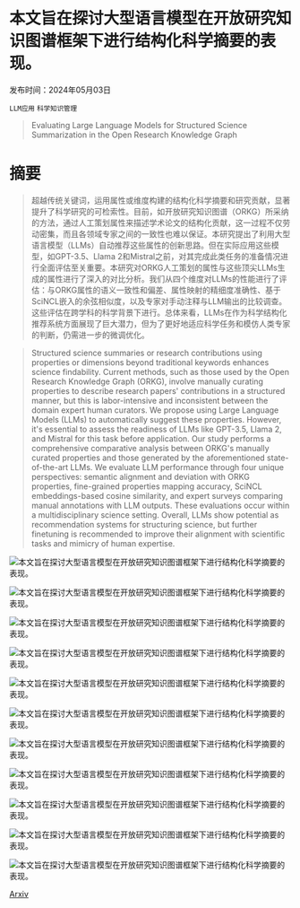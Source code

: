 # 本文旨在探讨大型语言模型在开放研究知识图谱框架下进行结构化科学摘要的表现。

发布时间：2024年05月03日

`LLM应用` `科学知识管理`

> Evaluating Large Language Models for Structured Science Summarization in the Open Research Knowledge Graph

# 摘要

> 超越传统关键词，运用属性或维度构建的结构化科学摘要和研究贡献，显著提升了科学研究的可检索性。目前，如开放研究知识图谱（ORKG）所采纳的方法，通过人工策划属性来描述学术论文的结构化贡献，这一过程不仅劳动密集，而且各领域专家之间的一致性也难以保证。本研究提出了利用大型语言模型（LLMs）自动推荐这些属性的创新思路。但在实际应用这些模型，如GPT-3.5、Llama 2和Mistral之前，对其完成此类任务的准备情况进行全面评估至关重要。本研究对ORKG人工策划的属性与这些顶尖LLMs生成的属性进行了深入的对比分析。我们从四个维度对LLMs的性能进行了评估：与ORKG属性的语义一致性和偏差、属性映射的精细度准确性、基于SciNCL嵌入的余弦相似度，以及专家对手动注释与LLM输出的比较调查。这些评估在跨学科的科学背景下进行。总体来看，LLMs在作为科学结构化推荐系统方面展现了巨大潜力，但为了更好地适应科学任务和模仿人类专家的判断，仍需进一步的微调优化。

> Structured science summaries or research contributions using properties or dimensions beyond traditional keywords enhances science findability. Current methods, such as those used by the Open Research Knowledge Graph (ORKG), involve manually curating properties to describe research papers' contributions in a structured manner, but this is labor-intensive and inconsistent between the domain expert human curators. We propose using Large Language Models (LLMs) to automatically suggest these properties. However, it's essential to assess the readiness of LLMs like GPT-3.5, Llama 2, and Mistral for this task before application. Our study performs a comprehensive comparative analysis between ORKG's manually curated properties and those generated by the aforementioned state-of-the-art LLMs. We evaluate LLM performance through four unique perspectives: semantic alignment and deviation with ORKG properties, fine-grained properties mapping accuracy, SciNCL embeddings-based cosine similarity, and expert surveys comparing manual annotations with LLM outputs. These evaluations occur within a multidisciplinary science setting. Overall, LLMs show potential as recommendation systems for structuring science, but further finetuning is recommended to improve their alignment with scientific tasks and mimicry of human expertise.

![本文旨在探讨大型语言模型在开放研究知识图谱框架下进行结构化科学摘要的表现。](../../../paper_images/2405.02105/fig1.png)

![本文旨在探讨大型语言模型在开放研究知识图谱框架下进行结构化科学摘要的表现。](../../../paper_images/2405.02105/fig2.png)

![本文旨在探讨大型语言模型在开放研究知识图谱框架下进行结构化科学摘要的表现。](../../../paper_images/2405.02105/fig3.png)

![本文旨在探讨大型语言模型在开放研究知识图谱框架下进行结构化科学摘要的表现。](../../../paper_images/2405.02105/fig4.png)

![本文旨在探讨大型语言模型在开放研究知识图谱框架下进行结构化科学摘要的表现。](../../../paper_images/2405.02105/fig5.png)

![本文旨在探讨大型语言模型在开放研究知识图谱框架下进行结构化科学摘要的表现。](../../../paper_images/2405.02105/fig6.png)

![本文旨在探讨大型语言模型在开放研究知识图谱框架下进行结构化科学摘要的表现。](../../../paper_images/2405.02105/fig7.png)

![本文旨在探讨大型语言模型在开放研究知识图谱框架下进行结构化科学摘要的表现。](../../../paper_images/2405.02105/s1q1.png)

![本文旨在探讨大型语言模型在开放研究知识图谱框架下进行结构化科学摘要的表现。](../../../paper_images/2405.02105/s1q2.png)

![本文旨在探讨大型语言模型在开放研究知识图谱框架下进行结构化科学摘要的表现。](../../../paper_images/2405.02105/s1q3.png)

![本文旨在探讨大型语言模型在开放研究知识图谱框架下进行结构化科学摘要的表现。](../../../paper_images/2405.02105/s2q5.png)

[Arxiv](https://arxiv.org/abs/2405.02105)